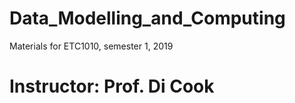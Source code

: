 # Data_Modelling_and_Computing
Materials for ETC1010, semester 1, 2019

# Instructor: Prof. Di Cook
